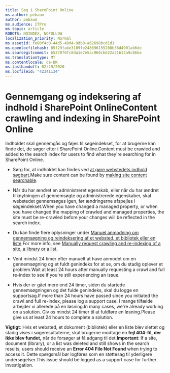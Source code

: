 ```yaml
---
title: Søg i SharePoint Online
ms.author: pebaum
author: pebaum
ms.audience: ITPro
ms.topic: article
ROBOTS: NOINDEX, NOFOLLOW
localization_priority: Normal
ms.assetid: fe00f4c0-44d5-49d4-9db0-a62698bcd1d1
ms.openlocfilehash: 85f29fabe3189fe248696155208b56d4901ab6de
ms.sourcegitcommit: b5370f0fc8da1e7e5ac960cb622a21612a9c86be
ms.translationtype: MT
ms.contentlocale: da-DK
ms.lasthandoff: 02/29/2020
ms.locfileid: "42341134"
---
```

# <a name="content-crawling-and-indexing-in-sharepoint-online"></a><span data-ttu-id="94160-102">Gennemgang og indeksering af indhold i SharePoint Online</span><span class="sxs-lookup"><span data-stu-id="94160-102">Content crawling and indexing in SharePoint Online</span></span>

<span data-ttu-id="94160-103">Indholdet skal gennemgås og føjes til søgeindekset, for at brugerne kan finde det, de søger efter i SharePoint Online.</span><span class="sxs-lookup"><span data-stu-id="94160-103">Content must be crawled and added to the search index for users to find what they're searching for in SharePoint Online.</span></span>

- <span data-ttu-id="94160-104">Sørg for, at indholdet kan findes ved [at gøre webstedets indhold søgbart](https://docs.microsoft.com/sharepoint/make-site-content-searchable).</span><span class="sxs-lookup"><span data-stu-id="94160-104">Make sure content can be found by [making site content searchable](https://docs.microsoft.com/sharepoint/make-site-content-searchable).</span></span>

- <span data-ttu-id="94160-105">Når du har ændret en administreret egenskab, eller når du har ændret tilknytningen af gennemsøgte og administrerede egenskaber, skal webstedet gennemsøges igen, før ændringerne afspejles i søgeindekset.</span><span class="sxs-lookup"><span data-stu-id="94160-105">When you have changed a managed property, or when you have changed the mapping of crawled and managed properties, the site must be re-crawled before your changes will be reflected in the search index.</span></span>

- <span data-ttu-id="94160-106">Du kan finde flere oplysninger under [Manuel anmodning om gennemsøgning og reindeksering af et websted, et bibliotek eller en liste](https://docs.microsoft.com/sharepoint/crawl-site-content).</span><span class="sxs-lookup"><span data-stu-id="94160-106">For more info, see [Manually request crawling and re-indexing of a site, a library or a list](https://docs.microsoft.com/sharepoint/crawl-site-content).</span></span>

- <span data-ttu-id="94160-107">Vent mindst 24 timer efter manuelt at have anmodet om en gennemsøgning og et fuldt genindeks for at se, om du stadig oplever et problem.</span><span class="sxs-lookup"><span data-stu-id="94160-107">Wait at least 24 hours after manually requesting a crawl and full re-index to see if you're still experiencing an issue.</span></span>

- <span data-ttu-id="94160-108">Hvis der er gået mere end 24 timer, siden du startede gennemsøgningen og det fulde genindeks, skal du logge en supportsag.</span><span class="sxs-lookup"><span data-stu-id="94160-108">If more than 24 hours have passed since you initiated the crawl and full re-index, please log a support case.</span></span> <span data-ttu-id="94160-109">I mange tilfælde arbejder vi allerede på en løsning.</span><span class="sxs-lookup"><span data-stu-id="94160-109">In many cases, we're already working on a solution.</span></span> <span data-ttu-id="94160-110">Giv os mindst 24 timer til at fuldføre en løsning.</span><span class="sxs-lookup"><span data-stu-id="94160-110">Please give us at least 24 hours to complete a solution.</span></span>

<span data-ttu-id="94160-111">**Vigtigt**: Hvis et websted, et dokument (bibliotek) eller en liste blev slettet og stadig vises i søgeresultaterne, skal brugerne modtage en **fejl 404-fil, der ikke blev fundet,** når de forsøger at få adgang til det.</span><span class="sxs-lookup"><span data-stu-id="94160-111">**Important**: If a site, document (library), or a list was deleted and still shows in the search results, users should receive an **Error 404 File Not Found** when trying to access it.</span></span> <span data-ttu-id="94160-112">Dette spørgsmål bør logføres som en støttesag til yderligere undersøgelser.</span><span class="sxs-lookup"><span data-stu-id="94160-112">This issue should be logged as a support case for further investigation.</span></span>



